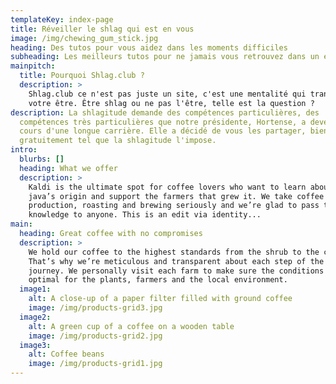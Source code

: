 ```yaml
---
templateKey: index-page
title: Réveiller le shlag qui est en vous
image: /img/chewing_gum_stick.jpg
heading: Des tutos pour vous aidez dans les moments difficiles
subheading: Les meilleurs tutos pour ne jamais vous retrouvez dans un état normal
mainpitch:
  title: Pourquoi Shlag.club ?
  description: >
    Shlag.club ce n'est pas juste un site, c'est une mentalité qui transcende
    votre être. Être shlag ou ne pas l'être, telle est la question ?
description: La shlagitude demande des compétences particulières, des
  compétences très particulières que notre présidente, Hortense, a developpé au
  cours d'une longue carrière. Elle a décidé de vous les partager, bien entendu
  gratuitement tel que la shlagitude l'impose.
intro:
  blurbs: []
  heading: What we offer
  description: >
    Kaldi is the ultimate spot for coffee lovers who want to learn about their
    java’s origin and support the farmers that grew it. We take coffee
    production, roasting and brewing seriously and we’re glad to pass that
    knowledge to anyone. This is an edit via identity...
main:
  heading: Great coffee with no compromises
  description: >
    We hold our coffee to the highest standards from the shrub to the cup.
    That’s why we’re meticulous and transparent about each step of the coffee’s
    journey. We personally visit each farm to make sure the conditions are
    optimal for the plants, farmers and the local environment.
  image1:
    alt: A close-up of a paper filter filled with ground coffee
    image: /img/products-grid3.jpg
  image2:
    alt: A green cup of a coffee on a wooden table
    image: /img/products-grid2.jpg
  image3:
    alt: Coffee beans
    image: /img/products-grid1.jpg
---
```

